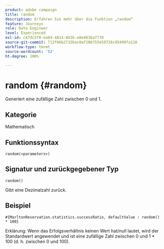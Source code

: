 ```yaml
---
product: adobe campaign
title: random
description: Erfahren Sie mehr über die Funktion „random“
feature: Journeys
role: Data Engineer
level: Experienced
exl-id: c47dc5f0-ea69-4814-863b-e0e483ba7770
source-git-commit: 712f66b2715bac0af206755e59728c95499fa110
workflow-type: tm+mt
source-wordcount: '52'
ht-degree: 100%

---
```


# random {#random}

Generiert eine zufällige Zahl zwischen 0 und 1.

## Kategorie

Mathematisch

## Funktionssyntax

`random(<parameters>)`

## Signatur und zurückgegebener Typ

`random()`

Gibt eine Dezimalzahl zurück.

## Beispiel

`#{MarltonReservation.statistics.successRatio, defaultValue : random() * 100}`

Erklärung: Wenn das Erfolgsverhältnis keinen Wert hat/null lautet, wird der Standardwert angewendet und ist eine zufällige Zahl zwischen 0 und 1 * 100 (d. h. zwischen 0 und 100).
